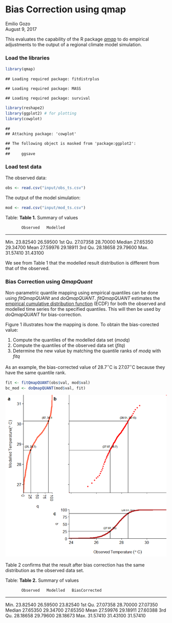 # Bias Correction using qmap
Emilio Gozo  
August 9, 2017  



This evaluates the capability of the R package [*qmap*](https://cran.r-project.org/web/packages/qmap/index.html) to do empirical adjustments to the output of a regional climate model simulation. 

### Load the libraries

```r
library(qmap)
```

```
## Loading required package: fitdistrplus
```

```
## Loading required package: MASS
```

```
## Loading required package: survival
```

```r
library(reshape2)
library(ggplot2) # for plotting
library(cowplot)
```

```
## 
## Attaching package: 'cowplot'
```

```
## The following object is masked from 'package:ggplot2':
## 
##     ggsave
```

### Load test data
The observed data:

```r
obs <- read.csv("input/obs_ts.csv")
```
The output of the model simulation:

```r
mod <- read.csv("input/mod_ts.csv")
```


Table: **Table 1.** Summary of values

           Observed   Modelled
--------  ---------  ---------
Min.       23.82540   26.59500
1st Qu.    27.07358   28.70000
Median     27.65350   29.34700
Mean       27.59976   29.18911
3rd Qu.    28.18658   29.79600
Max.       31.57410   31.43100

We see from Table 1 that the modelled result distribution is different from that of the observed.

### Bias Correction using *QmapQuant*
Non-parametric quantile mapping using empirical quantiles can be done using *fitQmapQUANt* and *doQmapQUANT*. *fitQmapQUANT* estimates the [empirical cumulative distribution function](https://en.wikipedia.org/wiki/Empirical_distribution_function) (ECDF) for both the observed and modelled time series for the specified quantiles. This will then be used by *doQmapQUANT* for bias-correction.

Figure 1 illustrates how the mapping is done. To obtain the bias-corected value:  
1. Compute the quantiles of the modelled data set (*modq*)  
2. Compute the quantiles of the observed data set (*fitq*)  
3. Determine the new value by matching the quantile ranks of *modq* with *fitq* 

As an example, the bias-corrected value of 28.7$^\circ$C is 27.07$^\circ$C because they have the same quantile rank.


```r
fit <- fitQmapQUANT(obs$val, mod$val)
bc_mod <- doQmapQUANT(mod$val, fit)
```

![Figure 1. QQ plot](r_qmap_eval_files/figure-html/plot_quant-1.png)

Table 2 confirms that the result after bias correction has the same distribution as the observed data set.


Table: **Table 2.** Summary of values

           Observed   Modelled   BiasCorrected
--------  ---------  ---------  --------------
Min.       23.82540   26.59500        23.82540
1st Qu.    27.07358   28.70000        27.07350
Median     27.65350   29.34700        27.65350
Mean       27.59976   29.18911        27.60388
3rd Qu.    28.18658   29.79600        28.18673
Max.       31.57410   31.43100        31.57410

